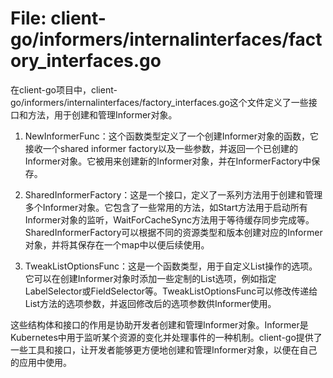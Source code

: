 # File: client-go/informers/internalinterfaces/factory_interfaces.go

在client-go项目中，client-go/informers/internalinterfaces/factory_interfaces.go这个文件定义了一些接口和方法，用于创建和管理Informer对象。

1. NewInformerFunc：这个函数类型定义了一个创建Informer对象的函数，它接收一个shared informer factory以及一些参数，并返回一个已创建的Informer对象。它被用来创建新的Informer对象，并在InformerFactory中保存。

2. SharedInformerFactory：这是一个接口，定义了一系列方法用于创建和管理多个Informer对象。它包含了一些常用的方法，如Start方法用于启动所有Informer对象的监听，WaitForCacheSync方法用于等待缓存同步完成等。SharedInformerFactory可以根据不同的资源类型和版本创建对应的Informer对象，并将其保存在一个map中以便后续使用。

3. TweakListOptionsFunc：这是一个函数类型，用于自定义List操作的选项。它可以在创建Informer对象时添加一些定制的List选项，例如指定LabelSelector或FieldSelector等。TweakListOptionsFunc可以修改传递给List方法的选项参数，并返回修改后的选项参数供Informer使用。

这些结构体和接口的作用是协助开发者创建和管理Informer对象。Informer是Kubernetes中用于监听某个资源的变化并处理事件的一种机制。client-go提供了一些工具和接口，让开发者能够更方便地创建和管理Informer对象，以便在自己的应用中使用。

